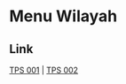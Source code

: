 # Menu Wilayah

## Link

[TPS 001](https://github.com/gigit-pemilu/pemilu-2024-64-kalimantan-timur/tree/main/pilpres/hitung-suara/sub/64-kalimantan-timur/sub/01-paser/sub/09-batu-engau/sub/2002-lomu/sub/001-tps)
 | 
[TPS 002](https://github.com/gigit-pemilu/pemilu-2024-64-kalimantan-timur/tree/main/pilpres/hitung-suara/sub/64-kalimantan-timur/sub/01-paser/sub/09-batu-engau/sub/2002-lomu/sub/002-tps)

